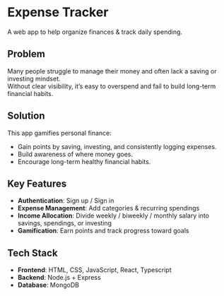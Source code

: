 # Expense Tracker
A web app to help organize finances & track daily spending.

## Problem
Many people struggle to manage their money and often lack a saving or investing mindset.  
Without clear visibility, it’s easy to overspend and fail to build long-term financial habits.

## Solution
This app gamifies personal finance:  
- Gain points by saving, investing, and consistently logging expenses.  
- Build awareness of where money goes.  
- Encourage long-term healthy financial habits.

## Key Features 
- **Authentication**: Sign up / Sign in  
- **Expense Management**: Add categories & recurring spendings  
- **Income Allocation**: Divide weekly / biweekly / monthly salary into savings, spendings, or investing  
- **Gamification**: Earn points and track progress toward goals  

## Tech Stack
- **Frontend**: HTML, CSS, JavaScript, React, Typescript 
- **Backend**: Node.js + Express  
- **Database**: MongoDB  

